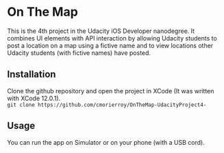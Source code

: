 # On The Map
This is the 4th project in the Udacity iOS Developer nanodegree. It combines UI elements with API interaction by allowing Udacity students to post a location on a map using a fictive name and to view locations other Udacity students (with fictive names) have posted.

## Installation
Clone the github repository and open the project in XCode (It was written with XCode 12.0.1). <br>
`git clone https://github.com/cmorierroy/OnTheMap-UdacityProject4-`

## Usage
You can run the app on Simulator or on your phone (with a USB cord).
